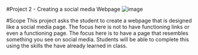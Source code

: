 #Project 2 - Creating a social media Webpage 
![image](http://i.imgur.com/TIgYcoR.png)

#Scope
This project asks the student to create a webpage that is designed like a social media page. The focus here is not to have functioning links or even a functioning page. The focus here is to have a page that resembles something you see on social media. Students will be able to complete this using the skills the have already learned in class. 


